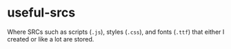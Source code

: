 # useful-srcs
Where SRCs such as scripts (`.js`), styles (`.css`), and fonts (`.ttf`) that either I created or like a lot are stored.
